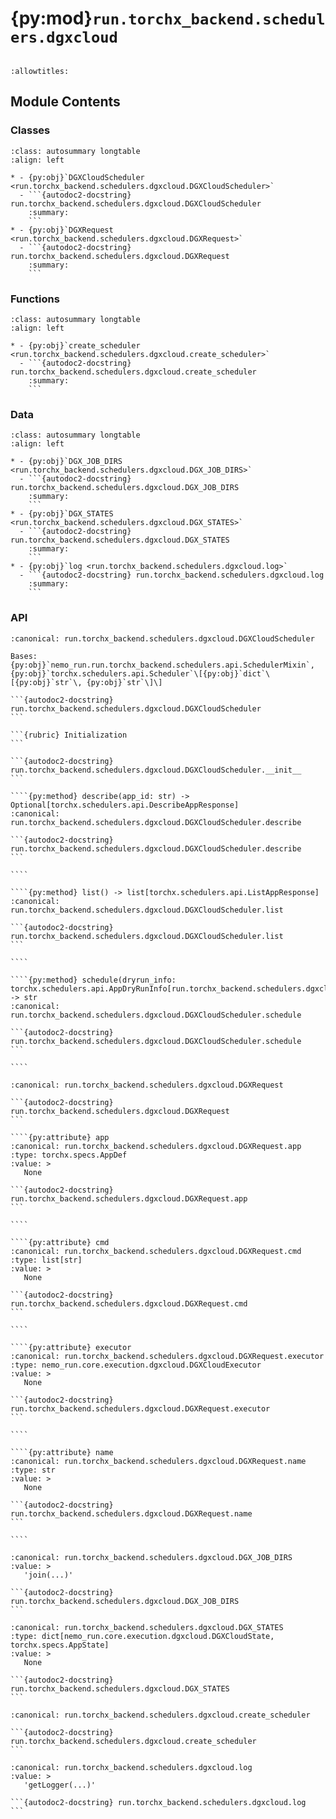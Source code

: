 # {py:mod}`run.torchx_backend.schedulers.dgxcloud`

```{py:module} run.torchx_backend.schedulers.dgxcloud
```

```{autodoc2-docstring} run.torchx_backend.schedulers.dgxcloud
:allowtitles:
```

## Module Contents

### Classes

````{list-table}
:class: autosummary longtable
:align: left

* - {py:obj}`DGXCloudScheduler <run.torchx_backend.schedulers.dgxcloud.DGXCloudScheduler>`
  - ```{autodoc2-docstring} run.torchx_backend.schedulers.dgxcloud.DGXCloudScheduler
    :summary:
    ```
* - {py:obj}`DGXRequest <run.torchx_backend.schedulers.dgxcloud.DGXRequest>`
  - ```{autodoc2-docstring} run.torchx_backend.schedulers.dgxcloud.DGXRequest
    :summary:
    ```
````

### Functions

````{list-table}
:class: autosummary longtable
:align: left

* - {py:obj}`create_scheduler <run.torchx_backend.schedulers.dgxcloud.create_scheduler>`
  - ```{autodoc2-docstring} run.torchx_backend.schedulers.dgxcloud.create_scheduler
    :summary:
    ```
````

### Data

````{list-table}
:class: autosummary longtable
:align: left

* - {py:obj}`DGX_JOB_DIRS <run.torchx_backend.schedulers.dgxcloud.DGX_JOB_DIRS>`
  - ```{autodoc2-docstring} run.torchx_backend.schedulers.dgxcloud.DGX_JOB_DIRS
    :summary:
    ```
* - {py:obj}`DGX_STATES <run.torchx_backend.schedulers.dgxcloud.DGX_STATES>`
  - ```{autodoc2-docstring} run.torchx_backend.schedulers.dgxcloud.DGX_STATES
    :summary:
    ```
* - {py:obj}`log <run.torchx_backend.schedulers.dgxcloud.log>`
  - ```{autodoc2-docstring} run.torchx_backend.schedulers.dgxcloud.log
    :summary:
    ```
````

### API

`````{py:class} DGXCloudScheduler(session_name: str)
:canonical: run.torchx_backend.schedulers.dgxcloud.DGXCloudScheduler

Bases: {py:obj}`nemo_run.run.torchx_backend.schedulers.api.SchedulerMixin`, {py:obj}`torchx.schedulers.api.Scheduler`\[{py:obj}`dict`\[{py:obj}`str`\, {py:obj}`str`\]\]

```{autodoc2-docstring} run.torchx_backend.schedulers.dgxcloud.DGXCloudScheduler
```

```{rubric} Initialization
```

```{autodoc2-docstring} run.torchx_backend.schedulers.dgxcloud.DGXCloudScheduler.__init__
```

````{py:method} describe(app_id: str) -> Optional[torchx.schedulers.api.DescribeAppResponse]
:canonical: run.torchx_backend.schedulers.dgxcloud.DGXCloudScheduler.describe

```{autodoc2-docstring} run.torchx_backend.schedulers.dgxcloud.DGXCloudScheduler.describe
```

````

````{py:method} list() -> list[torchx.schedulers.api.ListAppResponse]
:canonical: run.torchx_backend.schedulers.dgxcloud.DGXCloudScheduler.list

```{autodoc2-docstring} run.torchx_backend.schedulers.dgxcloud.DGXCloudScheduler.list
```

````

````{py:method} schedule(dryrun_info: torchx.schedulers.api.AppDryRunInfo[run.torchx_backend.schedulers.dgxcloud.DGXRequest]) -> str
:canonical: run.torchx_backend.schedulers.dgxcloud.DGXCloudScheduler.schedule

```{autodoc2-docstring} run.torchx_backend.schedulers.dgxcloud.DGXCloudScheduler.schedule
```

````

`````

`````{py:class} DGXRequest
:canonical: run.torchx_backend.schedulers.dgxcloud.DGXRequest

```{autodoc2-docstring} run.torchx_backend.schedulers.dgxcloud.DGXRequest
```

````{py:attribute} app
:canonical: run.torchx_backend.schedulers.dgxcloud.DGXRequest.app
:type: torchx.specs.AppDef
:value: >
   None

```{autodoc2-docstring} run.torchx_backend.schedulers.dgxcloud.DGXRequest.app
```

````

````{py:attribute} cmd
:canonical: run.torchx_backend.schedulers.dgxcloud.DGXRequest.cmd
:type: list[str]
:value: >
   None

```{autodoc2-docstring} run.torchx_backend.schedulers.dgxcloud.DGXRequest.cmd
```

````

````{py:attribute} executor
:canonical: run.torchx_backend.schedulers.dgxcloud.DGXRequest.executor
:type: nemo_run.core.execution.dgxcloud.DGXCloudExecutor
:value: >
   None

```{autodoc2-docstring} run.torchx_backend.schedulers.dgxcloud.DGXRequest.executor
```

````

````{py:attribute} name
:canonical: run.torchx_backend.schedulers.dgxcloud.DGXRequest.name
:type: str
:value: >
   None

```{autodoc2-docstring} run.torchx_backend.schedulers.dgxcloud.DGXRequest.name
```

````

`````

````{py:data} DGX_JOB_DIRS
:canonical: run.torchx_backend.schedulers.dgxcloud.DGX_JOB_DIRS
:value: >
   'join(...)'

```{autodoc2-docstring} run.torchx_backend.schedulers.dgxcloud.DGX_JOB_DIRS
```

````

````{py:data} DGX_STATES
:canonical: run.torchx_backend.schedulers.dgxcloud.DGX_STATES
:type: dict[nemo_run.core.execution.dgxcloud.DGXCloudState, torchx.specs.AppState]
:value: >
   None

```{autodoc2-docstring} run.torchx_backend.schedulers.dgxcloud.DGX_STATES
```

````

````{py:function} create_scheduler(session_name: str, **kwargs: Any) -> run.torchx_backend.schedulers.dgxcloud.DGXCloudScheduler
:canonical: run.torchx_backend.schedulers.dgxcloud.create_scheduler

```{autodoc2-docstring} run.torchx_backend.schedulers.dgxcloud.create_scheduler
```
````

````{py:data} log
:canonical: run.torchx_backend.schedulers.dgxcloud.log
:value: >
   'getLogger(...)'

```{autodoc2-docstring} run.torchx_backend.schedulers.dgxcloud.log
```

````
